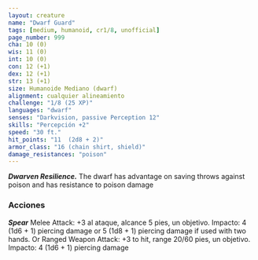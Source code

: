 ```yaml
---
layout: creature
name: "Dwarf Guard"
tags: [medium, humanoid, cr1/8, unofficial]
page_number: 999
cha: 10 (0)
wis: 11 (0)
int: 10 (0)
con: 12 (+1)
dex: 12 (+1)
str: 13 (+1)
size: Humanoide Mediano (dwarf)
alignment: cualquier alineamiento
challenge: "1/8 (25 XP)"
languages: "dwarf"
senses: "Darkvision, passive Perception 12"
skills: "Percepción +2"
speed: "30 ft."
hit_points: "11  (2d8 + 2)"
armor_class: "16 (chain shirt, shield)"
damage_resistances: "poison"
---
```


***Dwarven Resilience.*** The dwarf has advantage on saving throws against poison and has resistance to poison damage

### Acciones

***Spear*** Melee Attack: +3 al ataque, alcance 5 pies, un objetivo. Impacto: 4 (1d6 + 1) piercing damage or 5 (1d8 + 1) piercing damage if used with two hands. Or Ranged Weapon Attack: +3 to hit, range 20/60 pies, un objetivo. Impacto: 4 (1d6 + 1) piercing damage
